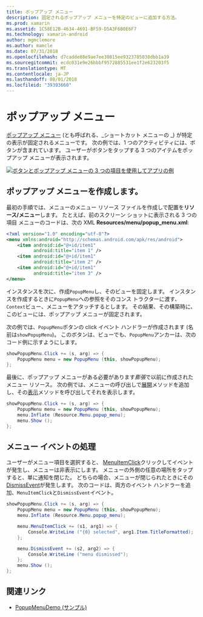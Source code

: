 ```yaml
---
title: ポップアップ メニュー
description: 固定されるポップアップ メニューを特定のビューに追加する方法。
ms.prod: xamarin
ms.assetid: 1C58E12B-4634-4691-BF59-D5A3F6B0E6F7
ms.technology: xamarin-android
author: mgmclemore
ms.author: mamcle
ms.date: 07/31/2018
ms.openlocfilehash: d7cadde88e9ae7ee30815ee9323785038dbb1a39
ms.sourcegitcommit: ecdc031e9e26bbbf9572885531ee1f2e623203f5
ms.translationtype: MT
ms.contentlocale: ja-JP
ms.lasthandoff: 08/01/2018
ms.locfileid: "39393660"
---
```

# <a name="popup-menu"></a>ポップアップ メニュー

[ポップアップ メニュー](https://developer.xamarin.com/api/type/Android.Widget.PopupMenu/) (とも呼ばれる、_ショートカット メニューの _) が特定の表示が固定されるメニューです。 次の例では、1 つのアクティビティには、ボタンが含まれています。 ユーザーがボタンをタップする 3 つのアイテムをポップアップ メニューが表示されます。

[![ボタンとポップアップ メニューの 3 つの項目を使用してアプリの例](popup-menu-images/01-app-example-sml.png)](popup-menu-images/01-app-example.png#lightbox)


## <a name="creating-a-popup-menu"></a>ポップアップ メニューを作成します。

最初の手順では、メニューのメニュー リソース ファイルを作成しで配置を**リソース/メニュー**します。 たとえば、前のスクリーン ショットに表示される 3 つの項目 メニューのコードは、次の XML **Resources/menu/popup_menu.xml**:

```xml
<?xml version="1.0" encoding="utf-8"?>
<menu xmlns:android="http://schemas.android.com/apk/res/android">
    <item android:id="@+id/item1"
          android:title="item 1" />
    <item android:id="@+id/item1"
          android:title="item 2" />
    <item android:id="@+id/item1"
          android:title="item 3" />
</menu>
```

インスタンスを次に、作成`PopupMenu`し、そのビューを固定します。 インスタンスを作成するときに`PopupMenu`への参照をそのコンス トラクターに渡す、`Context`ビュー、メニューをアタッチするとします。 その結果、その構築時に、このビューには、ポップアップ メニューが固定されます。

次の例では、`PopupMenu`ボタンの click イベント ハンドラーが作成されます (名前は`showPopupMenu`)。 このボタンは、ビューでも、`PopupMenu`アンカーは、次のコード例に示すようにします。

```csharp
showPopupMenu.Click += (s, arg) => {
    PopupMenu menu = new PopupMenu (this, showPopupMenu);
};
```

最後に、ポップアップ メニューがある必要があります*膨張*で以前に作成されたメニュー リソース。 次の例では、メニューの呼び出しで[展開](https://developer.xamarin.com/api/member/Android.Views.LayoutInflater.Inflate/p/System.Int32/Android.Views.ViewGroup/)メソッドを追加し、その[表示](https://developer.xamarin.com/api/member/Android.Widget.PopupMenu.Show%28%29/)メソッドを呼び出してそれを表示します。

```csharp
showPopupMenu.Click += (s, arg) => {
    PopupMenu menu = new PopupMenu (this, showPopupMenu);
    menu.Inflate (Resource.Menu.popup_menu);
    menu.Show ();
};
```


## <a name="handling-menu-events"></a>メニュー イベントの処理

ユーザーがメニュー項目を選択すると、 [MenuItemClick](https://developer.xamarin.com/api/event/Android.Widget.PopupMenu.MenuItemClick/)クリックしてイベントが発生し、メニューは非表示にします。 メニューの外側の任意の場所をタップすると、単に通知を閉じた。 どちらの場合、メニューが閉じられたときにその[DismissEvent](https://developer.xamarin.com/api/member/Android.Widget.PopupMenu.Dismiss%28%29/)が発生します。 次のコードは、両方のイベント ハンドラーを追加、`MenuItemClick`と`DismissEvent`イベント。

```csharp
showPopupMenu.Click += (s, arg) => {
    PopupMenu menu = new PopupMenu (this, showPopupMenu);
    menu.Inflate (Resource.Menu.popup_menu);

    menu.MenuItemClick += (s1, arg1) => {
        Console.WriteLine ("{0} selected", arg1.Item.TitleFormatted);
    };

    menu.DismissEvent += (s2, arg2) => {
        Console.WriteLine ("menu dismissed");
    };
    menu.Show ();
};
```



## <a name="related-links"></a>関連リンク

- [PopupMenuDemo (サンプル)](https://developer.xamarin.com/samples/monodroid/PopupMenuDemo/)
